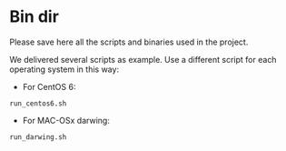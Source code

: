 # Bin dir

Please save here all the scripts and binaries used in the project.

We delivered several scripts as example.
Use a different script for each operating system in this way:
* For CentOS 6:
```
run_centos6.sh
```

* For MAC-OSx darwing:
```
run_darwing.sh
```

